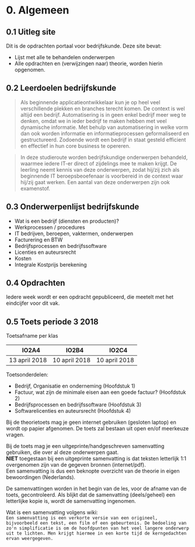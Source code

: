 # 0. Algemeen

## 0.1 Uitleg site
Dit is de opdrachten portaal voor bedrijfskunde.
Deze site bevat:
- Lijst met alle te behandelen onderwerpen
- Alle opdrachten en (verwijzingen naar) theorie, worden hierin opgenomen.

## 0.2 Leerdoelen bedrijfskunde

> Als beginnende applicatieontwikkelaar kun je op heel veel verschillende plekken en branches terecht komen.
> De context is wel altijd een bedrijf.  Automatisering is in geen enkel bedrijf meer weg te denken, omdat we in ieder bedrijf te maken hebben met veel dynamische informatie.
> Met behulp van automatisering in welke vorm dan ook worden informatie en informatieprocessen geformaliseerd en gestructureerd.
> Zodoende wordt een bedrijf in staat gesteld  efficient en effectief in hun core business te opereren.

> In deze studieroute worden bedrijfskundige onderwerpen behandeld, waarmee iedere IT-er direct of zijdelings mee te maken krijgt.
> De leerling neemt kennis van deze onderwerpen, zodat hij/zij zich als beginnende IT beroepsbeoefenaar is voorbereid in de context waar hij/zij gaat werken.
> Een aantal van deze onderwerpen zijn ook examenstof.

## 0.3 Onderwerpenlijst bedrijfskunde

- Wat is een bedrijf (diensten en producten)?
- Werkprocessen / procedures
- IT bedrijven, beroepen, vaktermen, onderwerpen
- Facturering en BTW
- Bedrijfsprocessen en bedrijfssoftware
- Licenties en auteursrecht
- Kosten
- Integrale Kostprijs berekening

## 0.4 Opdrachten

Iedere week wordt er een opdracht gepubliceerd, die meetelt met het eindcijfer voor dit vak.

## 0.5 Toets periode 3 2018

Toetsafname per klas <br>

| &nbsp; &nbsp; **IO2A4**| &nbsp; &nbsp; **IO2B4**| &nbsp; &nbsp; **IO2C4**| 
|--------------- | --------- | --------|
| 13 april 2018 | 10 april 2018 | 10 april 2018 |

Toetsonderdelen:
- Bedrijf, Organisatie en onderneming (Hoofdstuk 1)
- Factuur, wat zijn de minimale eisen aan een goede factuur? (Hoofdstuk 2)
- Bedrijfsprocessen en bedrijfssoftware (Hoofdstuk 3)
- Softwarelicenties en auteursrecht (Hoofdstuk 4)
 
Bij de theorietoets mag je geen internet gebruiken (gesloten laptop) en wordt op papier afgenomen.
De toets zal bestaan uit open en/of meerkeuze vragen.

Bij de toets mag je een uitgeprinte/handgeschreven samenvatting gebruiken, die over al deze onderwerpen gaat.
<br>**NIET** toegestaan bij een uitgeprinte samenvatting is dat teksten letterlijk 1:1 overgenomen zijn van de gegeven bronnen (internet/pdf).
<br>Een samenvatting is dus een beknopte overzicht van de theorie in eigen bewoordingen (Nederlands).

De samenvattingen worden in het begin van de les, voor de afname van de toets, gecontroleerd.
Als blijkt dat de samenvatting (deels/geheel) een letterlijke kopie is, wordt de samenvatting ingenomen. 

Wat is een samenvatting volgens wiki:<br>
``Een samenvatting is een verkorte versie van een origineel, bijvoorbeeld een tekst, een film of een gebeurtenis. De bedoeling van zo'n simplificatie is om de hoofdpunten van het veel langere onderwerp uit te lichten. Men krijgt hiermee in een korte tijd de kerngedachten ervan weergegeven.``

